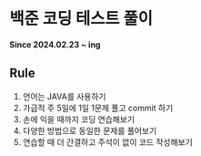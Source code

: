 <h1>백준 코딩 테스트 풀이</h1>
<b>Since 2024.02.23 ~ ing</b>

<h2>Rule</h2>
<ol type="1">
  <li>언어는 JAVA를 사용하기</li>
  <li>가급적 주 5일에 1일 1문제 풀고 commit 하기</li>
  <li>손에 익을 때까지 코딩 연습해보기</li>
  <li>다양한 방법으로 동일한 문제를 풀어보기</li>
  <li>연습할 때 더 간결하고 주석이 없이 코드 작성해보기</li>
</ol>
